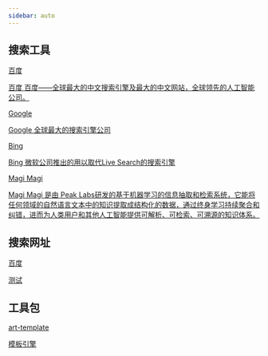 ```yaml
---
sidebar: auto
---
```

## 搜索工具
<div class="link-block">
    <a target="_blank" href="http://www.baidu.com/" class="link-item">
        <p class="title">百度</p>
        <p class="intro">百度 百度——全球最大的中文搜索引擎及最大的中文网站，全球领先的人工智能公司。</p>
    </a>
    <a target="_blank" href="http://www.google.com/" class="link-item">
        <p class="title">Google</p>
        <p class="intro">Google 全球最大的搜索引擎公司</p>
    </a>
    <a target="_blank" href="http://www.bing.com/" class="link-item">
        <p class="title">Bing</p>
        <p class="intro">Bing 微软公司推出的用以取代Live Search的搜索引擎</p>
    </a>
    <a target="_blank" href="https://magi.com/" class="link-item">
        <p class="title">Magi Magi</p>
        <p class="intro">Magi Magi 是由 Peak Labs研发的基于机器学习的信息抽取和检索系统，它能将任何领域的自然语言文本中的知识提取成结构化的数据，通过终身学习持续聚合和纠错，进而为人类用户和其他人工智能提供可解析、可检索、可溯源的知识体系。</p>
    </a>
</div>

## 搜索网址
<div class="link-block">
  <a class="link-item" href="www.baidu.com" target="_blank">
    <p class="title">百度</p>
    <p class="intro">测试</p>
  </a>
</div>

## 工具包
<div class="link-block">
  <a class="link-item" href="www.baidu.com" target="_blank">
    <p class="title">art-template</p>
    <p class="intro">模板引擎</p>
  </a>
</div>